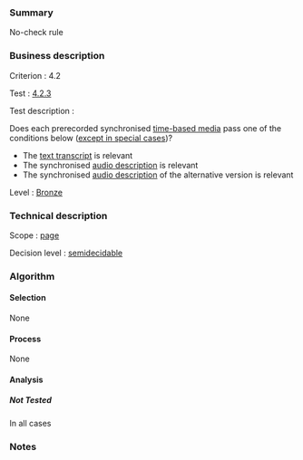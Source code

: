 ### Summary

No-check rule

### Business description

Criterion : 4.2

Test : [4.2.3](http://www.accessiweb.org/index.php/accessiweb-22-english-version.html#test-4-2-3)

Test description :

Does each prerecorded synchronised [time-based media](http://www.accessiweb.org/index.php/glossary-76.html#mMediaTemp) pass one of the conditions below ([except in special cases](http://www.accessiweb.org/index.php/glossary-76.html#cpCrit4- "Special cases for criterion 4.2"))?

-   The [text transcript](http://www.accessiweb.org/index.php/glossary-76.html#mTranscriptTextuel) is relevant
-   The synchronised [audio description](http://www.accessiweb.org/index.php/glossary-76.html#mAudioDesc) is relevant
-   The synchronised [audio description](http://www.accessiweb.org/index.php/glossary-76.html#mAudioDesc) of the alternative version is relevant

Level : [Bronze](/en/category/rules-design/accessiweb-11/level/bronze)

### Technical description

Scope : [page](/en/category/rules-design/accessiweb-11/scope/page)

Decision level :
[semidecidable](/en/category/rules-design/accessiweb-11/decision-level/semidecidable)

### Algorithm

#### Selection

None

#### Process

None

#### Analysis

##### Not Tested

In all cases

### Notes


